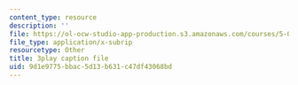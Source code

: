 ```yaml
---
content_type: resource
description: ''
file: https://ol-ocw-studio-app-production.s3.amazonaws.com/courses/5-07sc-biological-chemistry-i-fall-2013/9d1e9775bbac5d13b631c47df43068bd_15IeTaS5AUI.vtt
file_type: application/x-subrip
resourcetype: Other
title: 3play caption file
uid: 9d1e9775-bbac-5d13-b631-c47df43068bd
---
```

